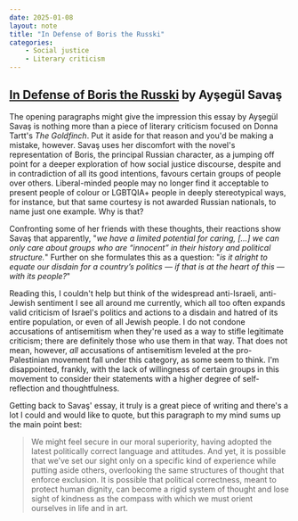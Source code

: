 ```yaml
---
date: 2025-01-08
layout: note
title: "In Defense of Boris the Russki"
categories:
    - Social justice
    - Literary criticism
---
```

## <a href="https://longreads.com/2020/01/22/in-defense-of-boris-the-russki/?mc_cid=dcce99af04" target="_blank">In Defense of Boris the Russki</a> by Ayşegül Savaş

The opening paragraphs might give the impression this essay by Ayşegül Savaş is nothing more than a piece of literary criticism focused on Donna Tartt's *The Goldfinch*. Put it aside for that reason and you'd be making a mistake, however. Savaş uses her discomfort with the novel's representation of Boris, the principal Russian character, as a jumping off point for a deeper exploration of how social justice discourse, despite and in contradiction of all its good intentions, favours certain groups of people over others. Liberal-minded people may no longer find it acceptable to present people of colour or LGBTQIA+ people in deeply stereotypical ways, for instance, but that same courtesy is not awarded Russian nationals, to name just one example. Why is that?

Confronting some of her friends with these thoughts, their reactions show Savaş that apparently, "*we have a limited potential for caring, [...] we can only care about groups who are “innocent” in their history and political structure.*" Further on she formulates this as a question: "*is it alright to equate our disdain for a country’s politics — if that is at the heart of this — with its people?*"

Reading this, I couldn't help but think of the widespread anti-Israeli, anti-Jewish sentiment I see all around me currently, which all too often expands valid criticism of Israel's politics and actions to a disdain and hatred of its entire population, or even of all Jewish people. I do not condone accusations of antisemitism when they're used as a way to stifle legitimate criticism; there are definitely those who use them in that way. That does not mean, however, *all* accusations of antisemitism leveled at the pro-Palestinian movement fall under this category, as some seem to think. I'm disappointed, frankly, with the lack of willingness of certain groups in this movement to consider their statements with a higher degree of self-reflection and thoughtfulness.

Getting back to Savaş' essay, it truly is a great piece of writing and there's a lot I could and would like to quote, but this paragraph to my mind sums up the main point best:

> We might feel secure in our moral superiority, having adopted the latest politically correct language and attitudes. And yet, it is possible that we’ve set our sight only on a specific kind of experience while putting aside others, overlooking the same structures of thought that enforce exclusion. It is possible that political correctness, meant to protect human dignity, can become a rigid system of thought and lose sight of kindness as the compass with which we must orient ourselves in life and in art.

